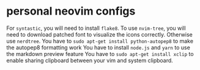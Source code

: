 # personal neovim configs

For `syntastic`, you will need to install `flake8`.
To use `nvim-tree`, you will need to download patched font to visualize the icons correctly.
Otherwise use `nerdtree`.
You have to `sudo apt-get install python-autopep8` to make the autopep8 formatting work 
You have to install `node.js` and `yarn` to use the markdown preview feature
You have to `sudo apt-get install xclip` to enable sharing clipboard between your vim and system clipboard.

